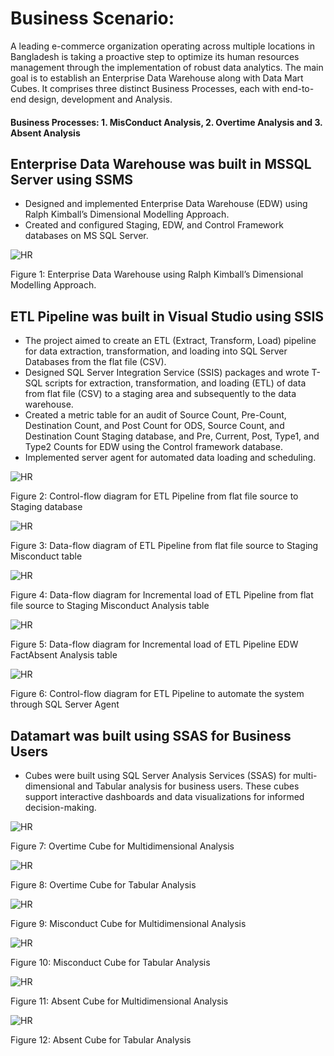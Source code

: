 # Business Scenario: 
A leading e-commerce organization operating across multiple locations in Bangladesh is taking a proactive step to optimize its human resources management through the implementation of robust data analytics. The main goal is to establish an Enterprise Data Warehouse along with Data Mart Cubes. It comprises three distinct Business Processes, each with end-to-end design, development and Analysis.
#### Business Processes: 1. MisConduct Analysis, 2. Overtime Analysis and 3. Absent Analysis 
## Enterprise Data Warehouse was built in MSSQL Server using SSMS

- Designed and implemented Enterprise Data Warehouse (EDW) using Ralph Kimball’s Dimensional Modelling Approach.
- Created and configured Staging, EDW, and Control Framework databases on MS SQL Server. 

![HR](https://github.com/sshahidul29/Strategic-HR-Data-Transformation-Analytics-and-Migration/blob/main/Fugure/HREDW1.PNG)  

Figure 1: Enterprise Data Warehouse using Ralph Kimball’s Dimensional Modelling Approach.

## ETL Pipeline was built in Visual Studio using SSIS

- The project aimed to create an ETL (Extract, Transform, Load) pipeline for data extraction, transformation, and loading into SQL Server Databases from the flat file (CSV).
- Designed SQL Server Integration Service (SSIS) packages and wrote T-SQL scripts for extraction, transformation, and loading (ETL) of data from flat file (CSV) to a staging area and subsequently to the data warehouse.
- Created a metric table for an audit of Source Count, Pre-Count, Destination Count, and Post Count for ODS, Source Count, and Destination Count Staging database, and Pre, Current, Post, Type1, and Type2 Counts for EDW using the Control framework database.
- Implemented server agent for automated data loading and scheduling.
  
![HR](https://github.com/sshahidul29/Strategic-HR-Data-Transformation-Analytics-and-Migration/blob/main/Fugure/HRETL3.PNG)  

 Figure 2: Control-flow diagram for ETL Pipeline from flat file source to Staging database

![HR](https://github.com/sshahidul29/Strategic-HR-Data-Transformation-Analytics-and-Migration/blob/main/Fugure/HRETL4.PNG)  

 Figure 3: Data-flow diagram of ETL Pipeline from flat file source to Staging Misconduct table

![HR](https://github.com/sshahidul29/Strategic-HR-Data-Transformation-Analytics-and-Migration/blob/main/Fugure/HRETL2.PNG)  

Figure 4: Data-flow diagram for Incremental load of ETL Pipeline from flat file source to Staging Misconduct Analysis table

![HR](https://github.com/sshahidul29/Strategic-HR-Data-Transformation-Analytics-and-Migration/blob/main/Fugure/HRETL1.PNG)  

Figure 5: Data-flow diagram for Incremental load of ETL Pipeline EDW FactAbsent Analysis table

![HR](https://github.com/sshahidul29/Strategic-HR-Data-Transformation-Analytics-and-Migration/blob/main/Fugure/Control.PNG)  

Figure 6: Control-flow diagram for ETL Pipeline to automate the system through SQL Server Agent

## Datamart was built using SSAS for Business Users

- Cubes were built using SQL Server Analysis Services (SSAS) for multi-dimensional and Tabular analysis for business users. These cubes support interactive dashboards and data visualizations for informed decision-making.

![HR](https://github.com/sshahidul29/Strategic-HR-Data-Transformation-Analytics-and-Migration/blob/main/Fugure/OverM.PNG)  

Figure 7: Overtime Cube for Multidimensional Analysis

![HR](https://github.com/sshahidul29/Strategic-HR-Data-Transformation-Analytics-and-Migration/blob/main/Fugure/OverT.PNG)  

Figure 8: Overtime Cube for Tabular Analysis

![HR](https://github.com/sshahidul29/Strategic-HR-Data-Transformation-Analytics-and-Migration/blob/main/Fugure/MisM.PNG)  

Figure 9: Misconduct Cube for Multidimensional Analysis

![HR](https://github.com/sshahidul29/Strategic-HR-Data-Transformation-Analytics-and-Migration/blob/main/Fugure/MisT.PNG)  

Figure 10: Misconduct Cube for Tabular Analysis

![HR](https://github.com/sshahidul29/Strategic-HR-Data-Transformation-Analytics-and-Migration/blob/main/Fugure/AbsM.PNG)  

Figure 11: Absent Cube for Multidimensional Analysis

![HR](https://github.com/sshahidul29/Strategic-HR-Data-Transformation-Analytics-and-Migration/blob/main/Fugure/AbsT.PNG)  

Figure 12: Absent Cube for Tabular Analysis
